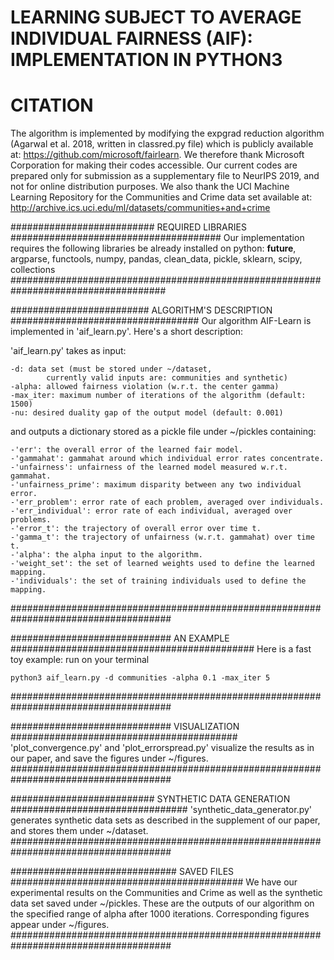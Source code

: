 # LEARNING SUBJECT TO AVERAGE INDIVIDUAL FAIRNESS (AIF):  IMPLEMENTATION IN PYTHON3


# CITATION
The algorithm is implemented by modifying the expgrad reduction algorithm
(Agarwal et al. 2018, written in classred.py file) which is publicly available at: 
https://github.com/microsoft/fairlearn.
We therefore thank Microsoft Corporation for making their codes accessible.
Our current codes are prepared only for submission as a supplementary file to NeurIPS 
2019, and not for online distribution purposes.
We also thank the UCI Machine Learning Repository for the Communities and Crime 
data set available at: http://archive.ics.uci.edu/ml/datasets/communities+and+crime



########################## REQUIRED LIBRARIES ######################################
Our implementation requires the following libraries be already installed on python:
__future__, argparse, functools, numpy, pandas, 
clean_data, pickle, sklearn, scipy, collections
####################################################################################


######################### ALGORITHM'S DESCRIPTION ##################################
Our algorithm AIF-Learn is implemented in 'aif_learn.py'. Here's a short description:

'aif_learn.py' takes as input:

	-d: data set (must be stored under ~/dataset, 
			currently valid inputs are: communities and synthetic)
	-alpha: allowed fairness violation (w.r.t. the center gamma)
	-max_iter: maximum number of iterations of the algorithm (default: 1500)
	-nu: desired duality gap of the output model (default: 0.001)

and outputs a dictionary stored as a pickle file under ~/pickles containing:

	-'err': the overall error of the learned fair model.
	-'gammahat': gammahat around which individual error rates concentrate.
	-'unfairness': unfairness of the learned model measured w.r.t. gammahat.
	-'unfairness_prime': maximum disparity between any two individual error.
	-'err_problem': error rate of each problem, averaged over individuals.
	-'err_individual': error rate of each individual, averaged over problems.
	-'error_t': the trajectory of overall error over time t.
	-'gamma_t': the trajectory of unfairness (w.r.t. gammahat) over time t.
	-'alpha': the alpha input to the algorithm.
	-'weight_set': the set of learned weights used to define the learned mapping.
	-'individuals': the set of training individuals used to define the mapping.
#####################################################################################


############################# AN EXAMPLE ############################################
Here is a fast toy example: run on your terminal

	python3 aif_learn.py -d communities -alpha 0.1 -max_iter 5
#####################################################################################


############################# VISUALIZATION #########################################
'plot_convergence.py' and 'plot_errorspread.py' visualize the results as in our paper,
and save the figures under ~/figures.
#####################################################################################


########################## SYNTHETIC DATA GENERATION ################################
'synthetic_data_generator.py' generates synthetic data sets as described in the
supplement of our paper, and stores them under ~/dataset.
#####################################################################################


############################## SAVED FILES ##########################################
We have our experimental results on the Communities and Crime as well as the
synthetic data set saved under ~/pickles. These are the outputs of our algorithm on 
the specified range of alpha after 1000 iterations. Corresponding figures appear
under ~/figures.
#####################################################################################
